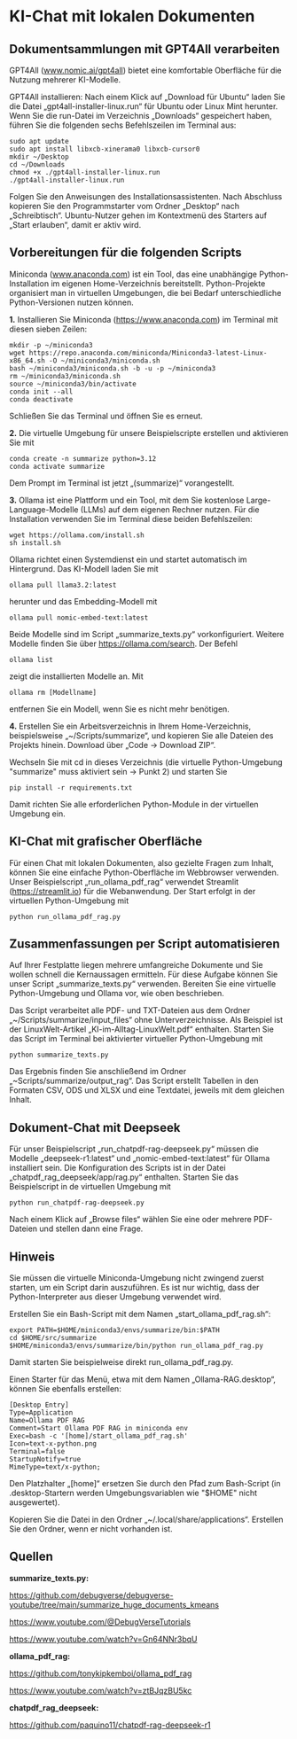 # KI-Chat mit lokalen Dokumenten

## Dokumentsammlungen mit GPT4All verarbeiten
GPT4All (www.nomic.ai/gpt4all) bietet eine komfortable Oberfläche für die Nutzung mehrerer KI-Modelle. 

GPT4All installieren: Nach einem Klick auf „Download für Ubuntu“ laden Sie die Datei „gpt4all-installer-linux.run“ für Ubuntu oder Linux Mint herunter. Wenn Sie die run-Datei im Verzeichnis „Downloads“ gespeichert haben, führen Sie die folgenden sechs Befehlszeilen im Terminal aus:
```
sudo apt update 
sudo apt install libxcb-xinerama0 libxcb-cursor0
mkdir ~/Desktop
cd ~/Downloads
chmod +x ./gpt4all-installer-linux.run
./gpt4all-installer-linux.run
```
Folgen Sie den Anweisungen des Installationsassistenten. Nach Abschluss kopieren Sie den Programmstarter vom Ordner „Desktop“ nach „Schreibtisch“. Ubuntu-Nutzer gehen im Kontextmenü des Starters auf „Start erlauben“, damit er aktiv wird.

## Vorbereitungen für die folgenden Scripts
Miniconda (www.anaconda.com) ist ein Tool, das eine unabhängige Python-Installation im eigenen Home-Verzeichnis bereitstellt.
Python-Projekte organisiert man in virtuellen Umgebungen, die bei Bedarf unterschiedliche Python-Versionen nutzen können. 

**1.** Installieren Sie Miniconda (https://www.anaconda.com) im Terminal mit diesen sieben Zeilen:
```
mkdir -p ~/miniconda3
wget https://repo.anaconda.com/miniconda/Miniconda3-latest-Linux-x86_64.sh -O ~/miniconda3/miniconda.sh
bash ~/miniconda3/miniconda.sh -b -u -p ~/miniconda3
rm ~/miniconda3/miniconda.sh
source ~/miniconda3/bin/activate
conda init --all
conda deactivate
```
Schließen Sie das Terminal und öffnen Sie es erneut.

**2.** Die virtuelle Umgebung für unsere Beispielscripte erstellen und aktivieren Sie mit
```
conda create -n summarize python=3.12
conda activate summarize
```
Dem Prompt im Terminal ist jetzt „(summarize)“ vorangestellt.

**3.** Ollama ist eine Plattform und ein Tool, mit dem Sie kostenlose Large-Language-Modelle (LLMs) auf dem eigenen Rechner nutzen. Für die Installation verwenden Sie im Terminal diese beiden Befehlszeilen:
```
wget https://ollama.com/install.sh
sh install.sh
```
Ollama richtet einen Systemdienst ein und startet automatisch im Hintergrund. Das KI-Modell laden Sie mit 
```
ollama pull llama3.2:latest
```
herunter und das Embedding-Modell mit 
```
ollama pull nomic-embed-text:latest
```
Beide Modelle sind im Script „summarize_texts.py“ vorkonfiguriert. Weitere Modelle finden Sie über https://ollama.com/search. 
Der Befehl 
```
ollama list
```
zeigt die installierten Modelle an. Mit
```
ollama rm [Modellname]
```
entfernen Sie ein Modell, wenn Sie es nicht mehr benötigen.

**4.** Erstellen Sie ein Arbeitsverzeichnis in Ihrem Home-Verzeichnis, beispielsweise „~/Scripts/summarize“, und kopieren Sie alle Dateien des Projekts  hinein.
Download über „Code -> Download ZIP“.

Wechseln Sie mit cd in dieses Verzeichnis (die virtuelle Python-Umgebung "summarize" muss aktiviert sein -> Punkt 2) und starten Sie 
```
pip install -r requirements.txt
```
Damit richten Sie alle erforderlichen Python-Module in der virtuellen Umgebung ein. 

## KI-Chat mit grafischer Oberfläche
Für einen Chat mit lokalen Dokumenten, also gezielte Fragen zum Inhalt, können Sie eine einfache Python-Oberfläche im Webbrowser verwenden. Unser Beispielscript „run_ollama_pdf_rag“ verwendet Streamlit (https://streamlit.io) für die Webanwendung. Der Start erfolgt in der virtuellen Python-Umgebung mit
```
python run_ollama_pdf_rag.py
```
## Zusammenfassungen per Script automatisieren
Auf Ihrer Festplatte liegen mehrere umfangreiche Dokumente und Sie wollen schnell die Kernaussagen ermitteln. Für diese Aufgabe können Sie unser Script „summarize_texts.py“ verwenden. Bereiten Sie eine virtuelle Python-Umgebung und Ollama vor, wie oben beschrieben.

Das Script verarbeitet alle PDF- und TXT-Dateien aus dem Ordner „~/Scripts/summarize/input_files“ ohne Unterverzeichnisse. Als Beispiel ist der LinuxWelt-Artikel „KI-im-Alltag-LinuxWelt.pdf“ enthalten. Starten Sie das Script im Terminal bei aktivierter virtueller Python-Umgebung mit
```
python summarize_texts.py
```
Das Ergebnis finden Sie anschließend im Ordner „~Scripts/summarize/output_rag“. Das Script erstellt Tabellen in den Formaten CSV, ODS und XLSX und eine Textdatei, jeweils mit dem gleichen Inhalt.

## Dokument-Chat mit Deepseek

Für unser Beispielscript „run_chatpdf-rag-deepseek.py“ müssen die Modelle „deepseek-r1:latest“ und „nomic-embed-text:latest“ für Ollama installiert sein. Die Konfiguration des Scripts ist in der Datei „chatpdf_rag_deepseek/app/rag.py“ enthalten.
Starten Sie das Beispielscript in de virtuellen Umgebung mit
```
python run_chatpdf-rag-deepseek.py
```
Nach einem Klick auf „Browse files“ wählen Sie eine oder mehrere PDF-Dateien und stellen dann eine Frage.

## Hinweis
Sie müssen die virtuelle Miniconda-Umgebung nicht zwingend zuerst starten, um ein Script darin auszuführen.
Es ist nur wichtig, dass der Python-Interpreter aus dieser Umgebung verwendet wird.

Erstellen Sie ein Bash-Script mit dem Namen „start_ollama_pdf_rag.sh“:
```
export PATH=$HOME/miniconda3/envs/summarize/bin:$PATH
cd $HOME/src/summarize
$HOME/miniconda3/envs/summarize/bin/python run_ollama_pdf_rag.py
```
Damit starten Sie beispielweise direkt run_ollama_pdf_rag.py.

Einen Starter für das Menü, etwa mit dem Namen „Ollama-RAG.desktop“, können Sie ebenfalls erstellen:
```
[Desktop Entry]
Type=Application
Name=Ollama PDF RAG
Comment=Start Ollama PDF RAG in miniconda env
Exec=bash -c '[home]/start_ollama_pdf_rag.sh'
Icon=text-x-python.png
Terminal=false
StartupNotify=true
MimeType=text/x-python;
```
Den Platzhalter „[home]“ ersetzen Sie durch den Pfad zum Bash-Script (in .desktop-Startern werden Umgebungsvariablen wie "$HOME" nicht ausgewertet).

Kopieren Sie die Datei in den Ordner „~/.local/share/applications“. Erstellen Sie den Ordner, wenn er nicht vorhanden ist.

## Quellen
**summarize_texts.py:**

https://github.com/debugverse/debugverse-youtube/tree/main/summarize_huge_documents_kmeans

https://www.youtube.com/@DebugVerseTutorials

https://www.youtube.com/watch?v=Gn64NNr3bqU

**ollama_pdf_rag:**

https://github.com/tonykipkemboi/ollama_pdf_rag

https://www.youtube.com/watch?v=ztBJqzBU5kc

**chatpdf_rag_deepseek:**

https://github.com/paquino11/chatpdf-rag-deepseek-r1
